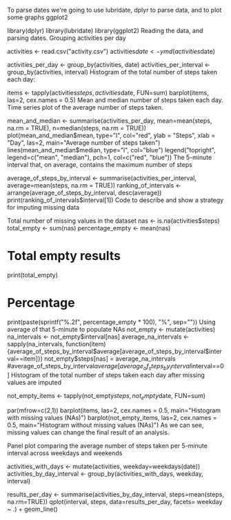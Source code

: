 To parse dates we're going to use lubridate, dplyr to parse data, and to plot some graphs ggplot2


library(dplyr)
library(lubridate)
library(ggplot2)
Reading the data, and parsing dates. Grouping activities per day

activities <- read.csv("activity.csv")
activities$date <- ymd(activities$date)

activities_per_day <- group_by(activities, date)
activities_per_interval <- group_by(activities, interval)
Histogram of the total number of steps taken each day:

items <- tapply(activities$steps, activities$date, FUN=sum)
barplot(items, las=2, cex.names = 0.5)
Mean and median number of steps taken each day. Time series plot of the average number of steps taken.

mean_and_median <- summarise(activities_per_day, mean=mean(steps, na.rm = TRUE), n=median(steps, na.rm = TRUE))
plot(mean_and_median$mean, type="l", col="red", ylab = "Steps", xlab = "Day", las=2, main="Average number of steps taken")
lines(mean_and_median$median, type="l", col="blue")
legend("topright", legend=c("mean", "median"), pch=1, col=c("red", "blue"))
The 5-minute interval that, on average, contains the maximum number of steps

average_of_steps_by_interval <- summarise(activities_per_interval, average=mean(steps, na.rm = TRUE))
ranking_of_intervals <- arrange(average_of_steps_by_interval, desc(average))
print(ranking_of_intervals$interval[1])
Code to describe and show a strategy for imputing missing data

Total number of missing values in the dataset
nas <- is.na(activities$steps)
total_empty <- sum(nas)
percentage_empty <- mean(nas)
# Total empty results
print(total_empty)

# Percentage
print(paste(sprintf("%.2f", percentage_empty * 100), "%", sep=""))
Using average of that 5-minute to populate NAs
not_empty <- mutate(activities)
na_intervals <- not_empty$interval[nas]
average_na_intervals <- sapply(na_intervals, function(item) {average_of_steps_by_interval$average[average_of_steps_by_interval$interval==item]})
not_empty$steps[nas] = average_na_intervals
#average_of_steps_by_interval$average[average_of_steps_by_interval$interval==0]
Histogram of the total number of steps taken each day after missing values are imputed

not_empty_items <- tapply(not_empty$steps, not_empty$date, FUN=sum)

par(mfrow=c(2,1))
barplot(items, las=2, cex.names = 0.5, main="Histogram with missing values (NAs)")
barplot(not_empty_items, las=2, cex.names = 0.5, main="Histogram without missing values (NAs)")
As we can see, missing values can change the final result of an analysis.

Panel plot comparing the average number of steps taken per 5-minute interval across weekdays and weekends

activities_with_days <- mutate(activities, weekday=weekdays(date))
activities_by_day_interval <- group_by(activities_with_days, weekday, interval)

results_per_day <- summarise(activities_by_day_interval, steps=mean(steps, na.rm=TRUE))
qplot(interval, steps, data=results_per_day, facets= weekday ~ .) + geom_line()

